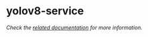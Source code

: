 # yolov8-service

_Check the [related documentation](https://csia-pme.github.io/csia-pme/reference/sample-service-with-model) for more information._
